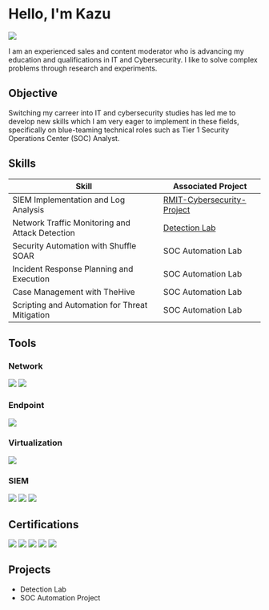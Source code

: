 # Hello, I'm Kazu
<a href="https://linkedin.com/in/kazu-suryadikarta-81524a189"><img src="https://img.shields.io/badge/-LinkedIn-0072b1?&style=for-the-badge&logo=linkedin&logoColor=white" /></a>

I am an experienced sales and content moderator who is advancing my education and qualifications in IT and Cybersecurity. I like to solve complex problems through research and experiments.

## Objective

Switching my carreer into IT and cybersecurity studies has led me to develop new skills which I am very eager to implement in these fields, specifically on blue-teaming technical roles such as Tier 1 Security Operations Center (SOC) Analyst.

## Skills

| Skill                                         | Associated Project         |
|-----------------------------------------------|----------------------------|
| SIEM Implementation and Log Analysis          | <a href="https://github.com/Kazu010101/RMIT-Cybersecurity-Project/blob/main/README.md">RMIT-Cybersecurity-Project</a>|
| Network Traffic Monitoring and Attack Detection | <a href="https://google.com">Detection Lab</a>|
| Security Automation with Shuffle SOAR         | SOC Automation Lab|
| Incident Response Planning and Execution      | SOC Automation Lab|
| Case Management with TheHive                  | SOC Automation Lab|
| Scripting and Automation for Threat Mitigation | SOC Automation Lab|

## Tools


### Network
<div>
    <img src="https://img.shields.io/badge/-Wireshark-1679A7?&style=for-the-badge&logo=Wireshark&logoColor=white" />
    <img src="https://img.shields.io/badge/-Cisco%20Packet%20Tracer-1BA0D7?&style=for-the-badge&logo=Cisco&logoColor=white" />
</div>

### Endpoint
<div>
    <img src="https://img.shields.io/badge/-Microsoft_Defender_for_Endpoint-00A4EF?&style=for-the-badge&logo=Microsoft&logoColor=white" />
</div>

### Virtualization
<div>
    <img src="https://img.shields.io/badge/-Oracle%20VirtualBox-183A61?&style=for-the-badge&logo=VirtualBox&logoColor=white" />
</div>

### SIEM
<div>
    <img src="https://img.shields.io/badge/-Microsoft_Sentinel-0078D4?&style=for-the-badge&logo=Microsoft&logoColor=white" />
    <img src="https://img.shields.io/badge/-Splunk-000000?&style=for-the-badge&logo=Splunk&logoColor=white" />
    <img src="https://img.shields.io/badge/-Elastic-005571?&style=for-the-badge&logo=Elastic&logoColor=white" />
</div>

## Certifications
<div>
    <img src="https://img.shields.io/badge/-Certificate%20IV%20in%20Cybersecurity%20(RMIT)-A51218?&style=for-the-badge&logo=RMIT&logoColor=white" />
    <img src="https://img.shields.io/badge/-CCNA-00A1E0?&style=for-the-badge&logo=Cisco&logoColor=white" />
    <img src="https://img.shields.io/badge/-Linux%20Essentials%20(LE--1)-FCC624?&style=for-the-badge&logo=Linux&logoColor=black" />
    <img src="https://img.shields.io/badge/-Google%20IT%20Support%20Specialization-4285F4?&style=for-the-badge&logo=Google&logoColor=white" />
    <img src="https://img.shields.io/badge/-Cyber%20Threat%20Management%20(Cisco)-00A1E0?&style=for-the-badge&logo=Cisco&logoColor=white" />    
</div>

## Projects
- Detection Lab
- SOC Automation Project

